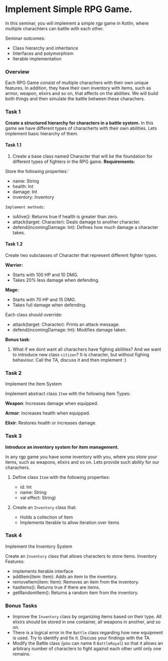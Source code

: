 # Implement Simple RPG Game.
In this seminar, you will implement a simple rgp game in Kotlin, where multiple charachters can battle with each other. 

Seminar outcomes:
* Class hierarchy and inheritance
* Interfaces and polymorphism
* Iterable implementation

### Overview
Each RPG Game consist of multiple charachers with their own unique features. In addition, they have their own inventory with items, such as armor, weapon, elixirs and so on, that affects on the abilities. We will build both things and then simulate the battle between these charachers. 

### Task 1
**Create a structured hierarchy for characters in a battle system.**
In this game we have different types of characherts with their own abilities. Lets implement basic hierarchy of them.

#### Task 1.1

1) Create a base class named Character that will be the foundation for different types of fighters in the RPG game.
**Requirements:**

Store the following properties:`
* name: String
* health: Int
* damage: Int
* inventory: Inventory

`Implement methods`:
* isAlive(): Returns true if health is greater than zero.
* attack(target: Character): Deals damage to another character.
* defend(incomingDamage: Int): Defines how much damage a character takes.

#### Task 1.2
Create two subclasses of Character that represent different fighter types.

**Warrior:**
* Starts with 100 HP and 10 DMG.
* Takes 20% less damage when defending.

**Mage:**
* Starts with 70 HP and 15 DMG.
* Takes full damage when defending.

Each class should override:
* attack(target: Character): Prints an attack message.
* defend(incomingDamage: Int): Modifies damage taken.

**Bonus task**:
1) What if we dont want all charachers have fighing abilities? And we want to introduce new class `citizen`? It is character, but without fighing behaviour. Call the TA, discuss it and then implement :)

### Task 2
Implement the Item System

Implement abstract class `Item` with the following Item Types:

**Weapon**: Increases damage when equipped.

**Armor**: Increases health when equipped.

**Elixir**: Restores health or increases damage.



### Task 3
**Introduce an inventory system for item management.**

In any rgp game you have some inventory with you, where you store your items, such as weapons, elixirs and so on. Lets provide such ability for our charachers.

1) Define class `Item` with the following properties:
   * id: Int
   * name: String
   * val effect: String)

2) Create an `Inventory` class that:
   * Holds a collection of Item
   * Implements Iterable<Item> to allow iteration over items

### Task 4
Implement the Inventory System

Create an `Inventory` class that allows characters to store items.
Inventory Features:
* implements Iterable interface
* addItem(item: Item): Adds an item to the inventory.
* removeItem(item: Item): Removes an item from the inventory.
* hasItems(): Returns true if there are items.
* getRandomItem(): Returns a random item from the inventory.

### Bonus Tasks

* Improve the `Inventory` class by organizing items based on their type. All elixirs should be stored in one container, all weapons in another, and so on.
* There is a logical error in the `Battle` class regarding how new equipment is used. Try to identify and fix it. Discuss your findings with the TA.
* Modify the Battle class (you can name it `BattleRoyal`) so that it allows an arbitrary number of characters to fight against each other until only one remains.



